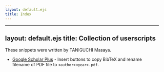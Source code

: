 ```yaml
---
layout: default.ejs
title: Index
---
```


---
layout: default.ejs
title: Collection of userscripts
---

These snippets were written by TANIGUCHI Masaya.

- [Google Scholar Plus](https://gist.github.com/nzt/be9acbfbce0f10198d9ecdd803a9c5aa) - Insert buttons to copy BibTeX and rename filename of PDF file to `<author><year>.pdf`.
